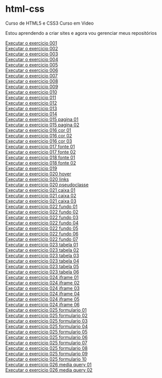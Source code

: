 # html-css
 Curso de HTML5 e CSS3 Curso em Video

 Estou aprendendo a criar sites e agora vou gerenciar meus repositórios

<a href="https://rangelbjordao.github.io/html-css/exercicios/ex001/index.html">Executar o exercicio 001</a><br>
<a href="https://rangelbjordao.github.io/html-css/exercicios/ex002/index.html">Executar o exercicio 002</a><br>
<a href="https://rangelbjordao.github.io/html-css/exercicios/ex003/index.html">Executar o exercicio 003</a><br>
<a href="https://rangelbjordao.github.io/html-css/exercicios/ex004/index.html">Executar o exercicio 004</a><br>
<a href="https://rangelbjordao.github.io/html-css/exercicios/ex005/index.html">Executar o exercicio 005</a><br>
<a href="https://rangelbjordao.github.io/html-css/exercicios/ex006/html4.html">Executar o exercicio 006</a><br>
<a href="https://rangelbjordao.github.io/html-css/exercicios/ex007/index.html">Executar o exercicio 007</a><br>
<a href="https://rangelbjordao.github.io/html-css/exercicios/ex008/index.html">Executar o exercicio 008</a><br>
<a href="https://rangelbjordao.github.io/html-css/exercicios/ex009/index.html">Executar o exercicio 009</a><br>
<a href="https://rangelbjordao.github.io/html-css/exercicios/ex010/index.html">Executar o exercicio 010</a><br>
<a href="https://rangelbjordao.github.io/html-css/exercicios/ex011/index.html">Executar o exercicio 011</a><br>
<a href="https://rangelbjordao.github.io/html-css/exercicios/ex012/index.html">Executar o exercicio 012</a><br>
<a href="https://rangelbjordao.github.io/html-css/exercicios/ex013/index.html">Executar o exercicio 013</a><br>
<a href="https://rangelbjordao.github.io/html-css/exercicios/ex014/index.html">Executar o exercicio 014</a><br>
<a href="https://rangelbjordao.github.io/html-css/exercicios/ex015/index.html">Executar o exercicio 015 pagina 01</a><br>
<a href="https://rangelbjordao.github.io/html-css/exercicios/ex015/pagina 02.html">Executar o exercicio 015 pagina 02</a><br>
<a href="https://rangelbjordao.github.io/html-css/exercicios/ex016/cor01.html">Executar o exercicio 016 cor 01</a><br>
<a href="https://rangelbjordao.github.io/html-css/exercicios/ex016/cor02.html">Executar o exercicio 016 cor 02</a><br>
<a href="https://rangelbjordao.github.io/html-css/exercicios/ex016/cor03.html">Executar o exercicio 016 cor 03</a><br>
<a href="https://rangelbjordao.github.io/html-css/exercicios/ex017/fonte01.html">Executar o exercicio 017 fonte 01</a><br>
<a href="https://rangelbjordao.github.io/html-css/exercicios/ex017/fonte02.html">Executar o exercicio 017 fonte 02</a><br>
<a href="https://rangelbjordao.github.io/html-css/exercicios/ex018/fonte01.html">Executar o exercicio 018 fonte 01</a><br>
<a href="https://rangelbjordao.github.io/html-css/exercicios/ex018/fonte02.html">Executar o exercicio 018 fonte 02</a><br>
<a href="https://rangelbjordao.github.io/html-css/exercicios/ex019/seletor01.html">Executar o exercicio 019</a><br>
<a href="https://rangelbjordao.github.io/html-css/exercicios/ex020/hover.html">Executar o exercicio 020 hover</a><br>
<a href="https://rangelbjordao.github.io/html-css/exercicios/ex020/links.html">Executar o exercicio 020 links</a><br>
<a href="https://rangelbjordao.github.io/html-css/exercicios/ex020/pseudoclasse.html">Executar o exercicio 020 pseudoclasse</a><br>
<a href="https://rangelbjordao.github.io/html-css/exercicios/ex021/caixa01.html">Executar o exercicio 021 caixa 01</a><br>
<a href="https://rangelbjordao.github.io/html-css/exercicios/ex021/caixa02.html">Executar o exercicio 021 caixa 02</a><br>
<a href="https://rangelbjordao.github.io/html-css/exercicios/ex021/caixa03.html">Executar o exercicio 021 caixa 03</a><br>
<a href="https://rangelbjordao.github.io/html-css/exercicios/ex022/fundo001.html">Executar o exercicio 022 fundo 01</a><br>
<a href="https://rangelbjordao.github.io/html-css/exercicios/ex022/fundo002.html">Executar o exercicio 022 fundo 02</a><br>
<a href="https://rangelbjordao.github.io/html-css/exercicios/ex022/fundo003.html">Executar o exercicio 022 fundo 03</a><br>
<a href="https://rangelbjordao.github.io/html-css/exercicios/ex022/fundo004.html">Executar o exercicio 022 fundo 04</a><br>
<a href="https://rangelbjordao.github.io/html-css/exercicios/ex022/fundo005.html">Executar o exercicio 022 fundo 05</a><br>
<a href="https://rangelbjordao.github.io/html-css/exercicios/ex022/fundo006.html">Executar o exercicio 022 fundo 06</a><br>
<a href="https://rangelbjordao.github.io/html-css/exercicios/ex022/fundo007.html">Executar o exercicio 022 fundo 07</a><br>
<a href="https://rangelbjordao.github.io/html-css/exercicios/ex023/tabelas001.html">Executar o exercicio 023 tabela 01</a><br>
<a href="https://rangelbjordao.github.io/html-css/exercicios/ex023/tabela002.html">Executar o exercicio 023 tabela 02</a><br>
<a href="https://rangelbjordao.github.io/html-css/exercicios/ex023/tabela003.html">Executar o exercicio 023 tabela 03</a><br>
<a href="https://rangelbjordao.github.io/html-css/exercicios/ex023/tabela004.html">Executar o exercicio 023 tabela 04</a><br>
<a href="https://rangelbjordao.github.io/html-css/exercicios/ex023/tabela005.html">Executar o exercicio 023 tabela 05</a><br>
<a href="https://rangelbjordao.github.io/html-css/exercicios/ex023/tabela006.html">Executar o exercicio 023 tabela 06</a><br>
<a href="https://rangelbjordao.github.io/html-css/exercicios/ex024/iframe001.html">Executar o exercicio 024 iframe 01</a><br>
<a href="https://rangelbjordao.github.io/html-css/exercicios/ex024/iframe002.html">Executar o exercicio 024 iframe 02</a><br>
<a href="https://rangelbjordao.github.io/html-css/exercicios/ex024/iframe003.html">Executar o exercicio 024 iframe 03</a><br>
<a href="https://rangelbjordao.github.io/html-css/exercicios/ex024/iframe004.html">Executar o exercicio 024 iframe 04</a><br>
<a href="https://rangelbjordao.github.io/html-css/exercicios/ex024/iframe005.html">Executar o exercicio 024 iframe 05</a><br>
<a href="https://rangelbjordao.github.io/html-css/exercicios/ex024/iframe006.html">Executar o exercicio 024 iframe 06</a><br>
<a href="https://rangelbjordao.github.io/html-css/exercicios/ex025/form001.html">Executar o exercicio 025 formulario 01</a><br>
<a href="https://rangelbjordao.github.io/html-css/exercicios/ex025/form002.html">Executar o exercicio 025 formulario 02</a><br>
<a href="https://rangelbjordao.github.io/html-css/exercicios/ex025/form003.html">Executar o exercicio 025 formulario 03</a><br>
<a href="https://rangelbjordao.github.io/html-css/exercicios/ex025/form004.html">Executar o exercicio 025 formulario 04</a><br>
<a href="https://rangelbjordao.github.io/html-css/exercicios/ex025/form005.html">Executar o exercicio 025 formulario 05</a><br>
<a href="https://rangelbjordao.github.io/html-css/exercicios/ex025/form006.html">Executar o exercicio 025 formulario 06</a><br>
<a href="https://rangelbjordao.github.io/html-css/exercicios/ex025/form007.html">Executar o exercicio 025 formulario 07</a><br>
<a href="https://rangelbjordao.github.io/html-css/exercicios/ex025/form008.html">Executar o exercicio 025 formulario 08</a><br>
<a href="https://rangelbjordao.github.io/html-css/exercicios/ex025/form009.html">Executar o exercicio 025 formulario 09</a><br>
<a href="https://rangelbjordao.github.io/html-css/exercicios/ex025/form010.html">Executar o exercicio 025 formulario 10</a><br>
<a href="https://rangelbjordao.github.io/html-css/exercicios/ex026//mq001/index.html">Executar o exercicio 026 media query 01</a><br>
<a href="https://rangelbjordao.github.io/html-css/exercicios/ex026//mq002/index.html">Executar o exercicio 026 media query 02</a><br>

